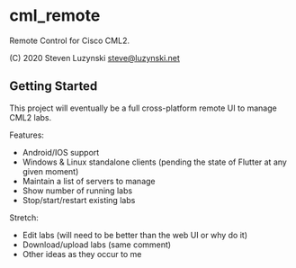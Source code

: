 # cml_remote

Remote Control for Cisco CML2.

(C) 2020 Steven Luzynski <steve@luzynski.net>

## Getting Started

This project will eventually be a full cross-platform remote UI to manage CML2 labs.

Features:
* Android/IOS support
* Windows & Linux standalone clients (pending the state of Flutter at any given moment)
* Maintain a list of servers to manage
* Show number of running labs
* Stop/start/restart existing labs

Stretch:
* Edit labs (will need to be better than the web UI or why do it)
* Download/upload labs (same comment)
* Other ideas as they occur to me

